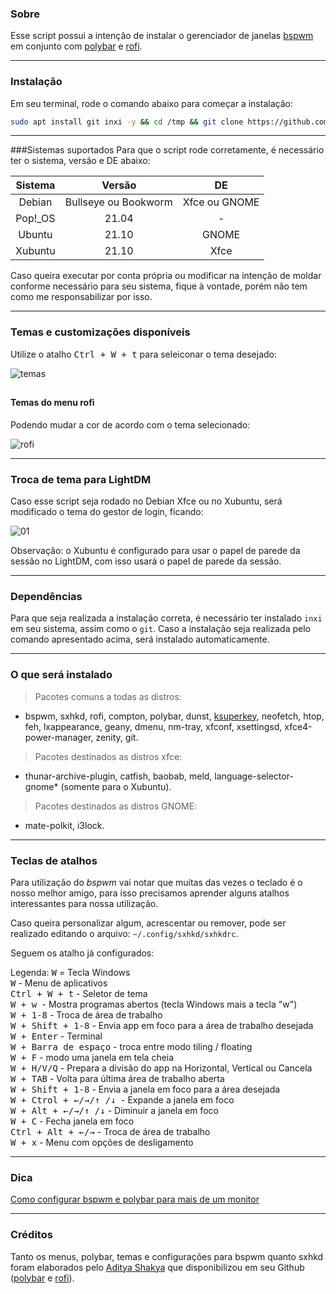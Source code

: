 ### Sobre

Esse script possui a intenção de instalar o gerenciador de janelas [bspwm](https://github.com/baskerville/bspwm) em conjunto com [polybar](https://github.com/polybar/polybar) e [rofi](https://github.com/davatorium/rofi).

<hr>

### Instalação

Em seu terminal, rode o comando abaixo para começar a instalação:

```bash
sudo apt install git inxi -y && cd /tmp && git clone https://github.com/thespation/dpux_bspwm && chmod 755 dpux_bspwm/* -R && cd dpux_bspwm/ && ./instalar.sh
```
<hr>

###Sistemas suportados
Para que o script rode corretamente, é necessário ter o sistema, versão e DE abaixo:

|   Sistema   | Versão | DE |
| :-----------: | :-----------: | :-----------: |
|    Debian   | Bullseye ou Bookworm | Xfce ou GNOME |
|   Pop!_OS   |        21.04         | - |
|   Ubuntu    |        21.10         | GNOME |
|   Xubuntu   |        21.10         | Xfce |

 
Caso queira executar por conta própria ou modificar na intenção de moldar conforme necessário para seu sistema, fique à vontade, porém não tem como me responsabilizar por isso.

<hr>

### Temas e customizações disponíveis
Utilize o atalho <kbd> Ctrl + W + t</kbd> para seleiconar o tema desejado:<br>

![temas](https://user-images.githubusercontent.com/84329097/141335499-8e8b4683-a1d0-4727-9c66-58f3e452f491.gif)

##

#### Temas do menu rofi
 
Podendo mudar a cor de acordo com o tema selecionado:

![rofi](https://user-images.githubusercontent.com/84329097/141335969-4cc5440c-342c-431b-bd89-693efd947a4a.gif)

<hr>

### Troca de tema para LightDM

Caso esse script seja rodado no Debian Xfce ou no Xubuntu, será modificado o tema do gestor de login, ficando:

![01](https://user-images.githubusercontent.com/84329097/141336377-58b7b39c-62a2-430d-aad8-c7388b7ae75d.png)

Observação: o Xubuntu é configurado para usar o papel de parede da sessão no LightDM, com isso usará o papel de parede da sessão.

<hr>

### Dependências

Para que seja realizada a instalação correta, é necessário ter instalado `inxi` em seu sistema, assim como o `git`. Caso a instalação seja realizada pelo comando apresentado acima, será instalado automaticamente.

<hr>

### O que será instalado
> Pacotes comuns a todas as distros:

* bspwm, sxhkd, rofi, compton, polybar, dunst, [ksuperkey](https://github.com/hanschen/ksuperkey), neofetch, htop, feh, lxappearance, geany, dmenu, nm-tray, xfconf, xsettingsd, xfce4-power-manager, zenity, git.

>Pacotes destinados as distros xfce:

* thunar-archive-plugin, catfish, baobab, meld, language-selector-gnome* (somente para o Xubuntu).

>Pacotes destinados as distros GNOME:

* mate-polkit, i3lock.

<hr>

### Teclas de atalhos</h2>
Para utilização do *bspwm* vai notar que muitas das vezes o teclado é o nosso melhor amigo, para isso precisamos aprender alguns atalhos interessantes para nossa utilização.

Caso queira personalizar algum, acrescentar ou remover, pode ser realizado editando o arquivo: `~/.config/sxhkd/sxhkdrc`.

Seguem os atalho já configurados:

Legenda: <kbd> W</kbd> = Tecla Windows <br>
<kbd> W</kbd> - Menu de aplicativos <br>
<kbd> Ctrl + W + t</kbd> - Seletor de tema <br>
<kbd> W + w </kbd> - Mostra programas abertos (tecla Windows mais a tecla "w") <br>
<kbd> W + 1-8</kbd> - Troca de área de trabalho <br>
<kbd> W + Shift + 1-8</kbd> - Envia app em foco para a área de trabalho desejada <br>
<kbd>W + Enter</kbd> - Terminal <br>
<kbd>W + Barra de espaço</kbd> - troca entre modo tiling / floating <br>
<kbd>W + F</kbd> - modo uma janela em tela cheia <br>
<kbd>W + H/V/Q</kbd> - Prepara a divisão do app na Horizontal, Vertical ou Cancela <br>
<kbd>W + TAB</kbd> - Volta para última área de trabalho aberta <br>
<kbd>W + Shift + 1-8</kbd> - Envia a janela em foco para a área desejada <br>
<kbd>W + Ctrol + ←/→/↑ /↓ </kbd> - Expande a janela em foco <br>
<kbd>W + Alt + ←/→/↑ /↓</kbd> - Diminuir a janela em foco <br>
<kbd>W + C</kbd> - Fecha janela em foco <br>
<kbd>Ctrl + Alt +  ←/→</kbd> - Troca de área de trabalho <br>
<kbd>W + x</kbd> - Menu com opções de desligamento <br>

<hr>

### Dica

[Como configurar bspwm e polybar para mais de um monitor](https://plus.diolinux.com.br/t/como-configurar-bspwm-e-polybar-para-mais-de-um-monitor/35201)

<hr>

### Créditos
Tanto os menus, polybar, temas e configurações para bspwm quanto sxhkd foram elaborados pelo [Aditya Shakya](https://github.com/adi1090x) que disponibilizou em seu Github ([polybar](https://github.com/adi1090x/polybar-themes) e [rofi](https://github.com/adi1090x/rofi)).

